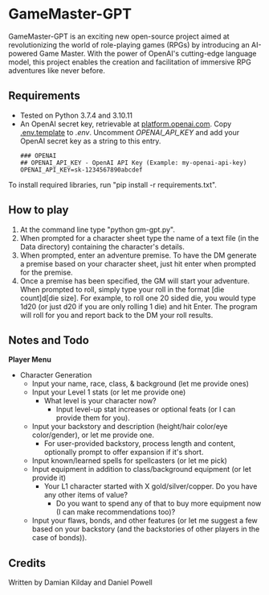 # GameMaster-GPT
GameMaster-GPT is an exciting new open-source project aimed at revolutionizing the world of role-playing games (RPGs) by introducing an AI-powered Game Master. With the power of OpenAI's cutting-edge language model, this project enables the creation and facilitation of immersive RPG adventures like never before.

## Requirements
- Tested on Python 3.7.4 and 3.10.11
- An OpenAI secret key, retrievable at [platform.openai.com](https://platform.openai.com/account/api-keys). Copy [.env.template](https://github.com/dmkilday/GameMaster-GPT/blob/main/.env.template) to *.env*. Uncomment _OPENAI_API_KEY_ and add your OpenAI secret key as a string to this entry.
    ```
    ### OPENAI
    ## OPENAI_API_KEY - OpenAI API Key (Example: my-openai-api-key)
    OPENAI_API_KEY=sk-1234567890abcdef
    ```

To install required libraries, run "pip install -r requirements.txt".

## How to play
1. At the command line type "python gm-gpt.py".
2. When prompted for a character sheet type the name of a text file (in the Data directory) containing the character's details.
3. When prompted, enter an adventure premise. To have the DM generate a premise based on your character sheet, just hit enter when prompted for the premise.
4. Once a premise has been specified, the GM will start your adventure. When prompted to roll, simply type your roll in the format [die count]d[die size]. For example, to roll one 20 sided die, you would type 1d20 (or just d20 if you are only rolling 1 die) and hit Enter. The program will roll for you and report back to the DM your roll results.

## Notes and Todo
**Player Menu**
- Character Generation
  - Input your name, race, class, & background (let me provide ones)
  - Input your Level 1 stats (or let me provide one)
    - What level is your character now?
      - Input level-up stat increases or optional feats (or I can provide them for you).
  - Input your backstory and description (height/hair color/eye color/gender), or let me provide one.
    - For user-provided backstory, process length and content, optionally prompt to offer expansion if it's short.
  - Input known/learned spells for spellcasters (or let me pick)
  - Input equipment in addition to class/background equipment (or let provide it)
    - Your L1 character started with X gold/silver/copper. Do you have any other items of value?
      - Do you want to spend any of that to buy more equipment now (I can make recommendations too)?
  - Input your flaws, bonds, and other features (or let me suggest a few based on your backstory (and the backstories of other players in the case of bonds)).

## Credits
Written by Damian Kilday and Daniel Powell
